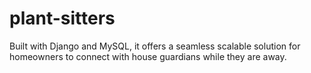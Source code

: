 # plant-sitters
Built with Django and MySQL, it offers a seamless scalable solution for homeowners to connect with house guardians while they are away.
